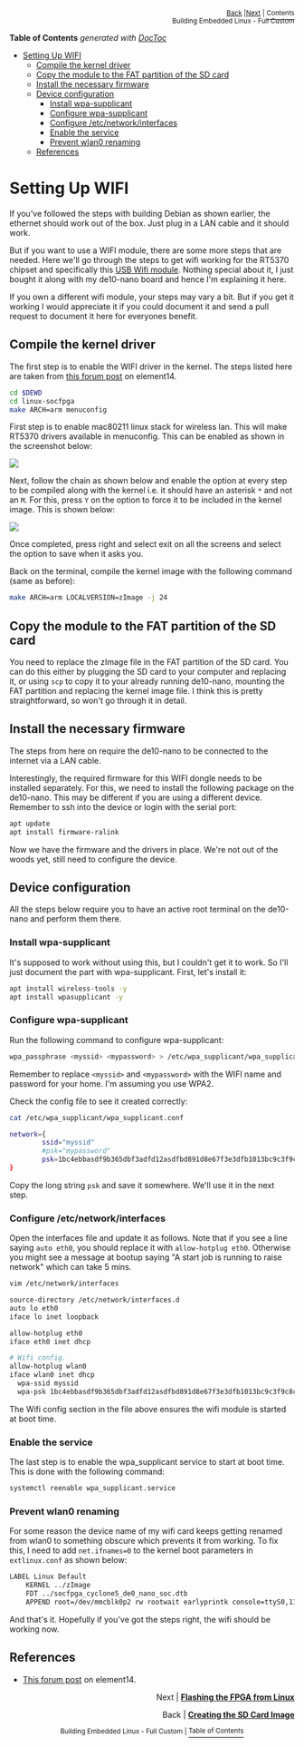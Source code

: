 <p align="right"><sup><a href="Building-the-SD-Card-image.md">Back</a> |<a href="Flash-FPGA-from-HPS-running-Linux.md">Next</a> | </sup><a href="../README.md#getting-started"><sup>Contents</sup></a>
<br/>
<sup>Building Embedded Linux - Full Custom</sup></p>

<!-- START doctoc generated TOC please keep comment here to allow auto update -->
<!-- DON'T EDIT THIS SECTION, INSTEAD RE-RUN doctoc TO UPDATE -->
**Table of Contents**  *generated with [DocToc](https://github.com/thlorenz/doctoc)*

- [Setting Up WIFI](#setting-up-wifi)
  - [Compile the kernel driver](#compile-the-kernel-driver)
  - [Copy the module to the FAT partition of the SD card](#copy-the-module-to-the-fat-partition-of-the-sd-card)
  - [Install the necessary firmware](#install-the-necessary-firmware)
  - [Device configuration](#device-configuration)
    - [Install wpa-supplicant](#install-wpa-supplicant)
    - [Configure wpa-supplicant](#configure-wpa-supplicant)
    - [Configure /etc/network/interfaces](#configure-etcnetworkinterfaces)
    - [Enable the service](#enable-the-service)
    - [Prevent wlan0 renaming](#prevent-wlan0-renaming)
  - [References](#references)

<!-- END doctoc generated TOC please keep comment here to allow auto update -->

# Setting Up WIFI

If you've followed the steps with building Debian as shown earlier, the ethernet should work out of the box. Just plug in a LAN cable and it should work.

But if you want to use a WIFI module, there are some more steps that are needed. Here we'll go through the steps to get wifi working for the RT5370 chipset and specifically this [USB Wifi module](https://www.mouser.sg/ProductDetail/Olimex-Ltd/MOD-WIFI-R5370-ANT?qs=J7x7253A5u4LBh0Sy0UYWQ==). Nothing special about it, I just bought it along with my de10-nano board and hence I'm explaining it here.

If you own a different wifi module, your steps may vary a bit. But if you get it working I would appreciate it if you could document it and send a pull request to document it here for everyones benefit.

## Compile the kernel driver

The first step is to enable the WIFI driver in the kernel. The steps listed here are taken from [this forum post](https://www.element14.com/community/community/designcenter/single-board-computers/riotboard/blog/2015/01/27/setup-mediatek-rt5370-wifi-on-riotboard-ubuntu-platform) on element14.

```bash
cd $DEWD
cd linux-socfpga
make ARCH=arm menuconfig
```

First step is to enable mac80211 linux stack for wireless lan. This will make RT5370 drivers available in menuconfig. This can be enabled as shown in the screenshot below:

![](images/kernel_config_mac80211.png)

Next, follow the chain as shown below and enable the option at every step to be compiled along with the kernel i.e. it should have an asterisk `*` and not an `M`. For this, press `Y` on the option to force it to be included in the kernel image. This is shown below:

![](images/kernel_config_search_rt2800usb_rt5370_enable.png)

Once completed, press right and select exit on all the screens and select the option to save when it asks you.

Back on the terminal, compile the kernel image with the following command (same as before):

```bash
make ARCH=arm LOCALVERSION=zImage -j 24
```

## Copy the module to the FAT partition of the SD card

You need to replace the zImage file in the FAT partition of the SD card. You can do this either by plugging the SD card to your computer and replacing it, or using `scp` to copy it to your already running de10-nano, mounting the FAT partition and replacing the kernel image file. I think this is pretty straightforward, so won't go through it in detail.

## Install the necessary firmware

The steps from here on require the de10-nano to be connected to the internet via a LAN cable.

Interestingly, the required firmware for this WIFI dongle needs to be installed separately. For this, we need to install the following package on the de10-nano. This may be different if you are using a different device. Remember to ssh into the device or login with the serial port:

```bash
apt update
apt install firmware-ralink
```

Now we have the firmware and the drivers in place. We're not out of the woods yet, still need to configure the device.

## Device configuration

All the steps below require you to have an active root terminal on the de10-nano and perform them there.

### Install wpa-supplicant

It's supposed to work without using this, but I couldn't get it to work. So I'll just document the part with wpa-supplicant. First, let's install it:

```bash
apt install wireless-tools -y
apt install wpasupplicant -y
```

### Configure wpa-supplicant

Run the following command to configure wpa-supplicant:

```bash
wpa_passphrase <myssid> <mypassword> > /etc/wpa_supplicant/wpa_supplicant.conf
```

Remember to replace `<myssid>` and `<mypassword>` with the WIFI name and password for your home. I'm assuming you use WPA2.

Check the config file to see it created correctly:

```bash
cat /etc/wpa_supplicant/wpa_supplicant.conf

network={
        ssid="myssid"
        #psk="mypassword"
        psk=1bc4ebbasdf9b365dbf3adfd12asdfbd891d8e67f3e3dfb1013bc9c3f9c8c127
}

```

Copy the long string `psk` and save it somewhere. We'll use it in the next step.

### Configure /etc/network/interfaces

Open the interfaces file and update it as follows. Note that if you see a line saying `auto eth0`, you should replace it with `allow-hotplug eth0`. Otherwise you might see a message at bootup saying "A start job is running to raise network" which can take 5 mins.

```bash
vim /etc/network/interfaces
```

```bash
source-directory /etc/network/interfaces.d
auto lo eth0
iface lo inet loopback

allow-hotplug eth0
iface eth0 inet dhcp

# Wifi config.
allow-hotplug wlan0
iface wlan0 inet dhcp
  wpa-ssid myssid
  wpa-psk 1bc4ebbasdf9b365dbf3adfd12asdfbd891d8e67f3e3dfb1013bc9c3f9c8c127

```

The Wifi config section in the file above ensures the wifi module is started at boot time.

### Enable the service

The last step is to enable the wpa_supplicant service to start at boot time. This is done with the following command:

```bash
systemctl reenable wpa_supplicant.service
```

### Prevent wlan0 renaming

For some reason the device name of my wifi card keeps getting renamed from wlan0 to something obscure which prevents it from working. To fix this, I need to add `net.ifnames=0` to the kernel boot parameters in `extlinux.conf` as shown below:

```bash
LABEL Linux Default
    KERNEL ../zImage
    FDT ../socfpga_cyclone5_de0_nano_soc.dtb
    APPEND root=/dev/mmcblk0p2 rw rootwait earlyprintk console=ttyS0,115200n8 net.ifnames=0
```

And that's it. Hopefully if you've got the steps right, the wifi should be working now.

## References

- [This forum post](https://www.element14.com/community/community/designcenter/single-board-computers/riotboard/blog/2015/01/27/setup-mediatek-rt5370-wifi-on-riotboard-ubuntu-platform) on element14.

<p align="right">Next | <b><a href="Flash-FPGA-from-HPS-running-Linux.md">Flashing the FPGA from Linux</a></b>
<br/>
<p align="right">Back | <b><a href="Building-the-SD-Card-image.md">Creating the SD Card Image</a></p>
</b><p align="center"><sup>Building Embedded Linux - Full Custom | </sup><a href="../README.md#building-embedded-linux---full-custom"><sup>Table of Contents</sup></a></p>
